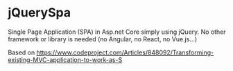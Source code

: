 # jQuerySpa
Single Page Application (SPA) in Asp.net Core simply using jQuery.
No other framework or library is needed (no Angular, no React, no Vue.js...)

Based on https://www.codeproject.com/Articles/848092/Transforming-existing-MVC-application-to-work-as-S
